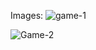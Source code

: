 
Images: 
![game-1](https://user-images.githubusercontent.com/94215012/143077097-9ded8e87-7e21-48b4-b207-05bdaf977ca4.png)



![Game-2](https://user-images.githubusercontent.com/94215012/143077117-92e70509-bffd-44f1-b441-365fe5f8f2d1.png)
